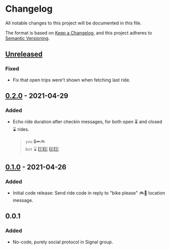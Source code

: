 # Changelog
All notable changes to this project will be documented in this file.

The format is based on [Keep a Changelog](https://keepachangelog.com/en/1.0.0/),
and this project adheres to [Semantic Versioning](https://semver.org/spec/v2.0.0.html).

## [Unreleased]
### Fixed
- Fix that open trips were't shown when fetching last ride.

## [0.2.0] - 2021-04-29
### Added
- Echo ride duration after checkin messages, for both open
  :hourglass_flowing_sand: and closed :hourglass: rides.
    > `you` :lock::arrow_left::bike:  
    > `bot` :hourglass: :one::zero: :four::three:

## [0.1.0] - 2021-04-26
### Added
- Initial code release: Send ride code in reply to "bike please" :bike::pray: location message.

## 0.0.1
### Added
- No-code, purely social protocol in Signal group.

<!-- Links -->
   [Unreleased]: https://github.com/patcon/bikebikeshareshare-bot/compare/v0.2.0...HEAD
   [0.2.0]: https://github.com/patcon/bikebikeshareshare-bot/compare/v0.1.0...v0.2.0
   [0.1.0]: https://github.com/patcon/bikebikeshareshare-bot/releases/tag/v0.1.0
